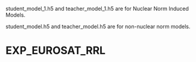 student_model_1.h5 and teacher_model_1.h5 are for Nuclear Norm Induced Models.

student_model.h5 and teacher_model.h5 are for non-nuclear norm models.


# EXP_EUROSAT_RRL
